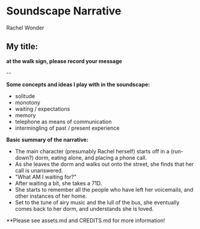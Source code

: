 # Soundscape Narrative
Rachel Wonder

## My title:
**at the walk sign, please record your message**

--

**Some concepts and ideas I play with in the soundscape:**
* solitude
* monotony
* waiting / expectations
* memory
* telephone as means of communication
* intermingling of past / present experience

**Basic summary of the narrative:**
* The main character (presumably Rachel herself) starts off in a (run-down?) dorm, eating alone, and placing a phone call. 
* As she leaves the dorm and walks out onto the street, she finds that her call is unanswered. 
* "What AM I waiting for?" 
* After waiting a bit, she takes a 71D.
* She starts to remember all the people who have left her voicemails, and other instances of her home. 
* Set to the tune of airy music and the lull of the bus, she eventually comes back to her dorm, and understands she is loved.


**Please see assets.md and CREDITS.md for more information!


